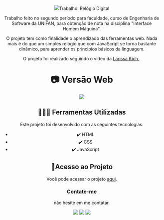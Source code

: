 <div align="center">
<img src="https://img.shields.io/static/v1?label=STATUS&message=FINALIZADO&color=FF0000&style=for-the-badge%22/>
</div>

# Trabalho: Relógio Digital

Trabalho feito no segundo período para faculdade, curso de Engenharia de Software da UNIFAN, para obtenção de nota na disciplina "Interface Homem Máquina".

O projeto tem como finalidade o aprendizado das ferramentas web. Nada mais é do que um simples relógio que com JavaScript se torna bastante dinâmico, para aprender os principios básicos da linguagem.

O projeto foi realizado seguindo o vídeo da <a href="https://www.youtube.com/watch?v=GK0ok3ZCXwM" target="_blank" > Larissa Kich </a>.

# 📷 Versão Web

<div align="center" >
 <img src="https://github.com/EoLima/Trabalho_RelogioDigital/assets/123023440/585727f4-701e-4f45-aa50-32962531bea5">
</div>

## 🧑🏾‍💻 Ferramentas Utilizadas

Este projeto foi desenvolvido com as seguintes tecnologias:

- ✔️ HTML
- ✔️ CSS
- ✔️ JavaScript

## 📂Acesso ao Projeto

Você pode acessar o projeto <a href="https://eolima.github.io/Trabalho_RelogioDigital/" target="_blank" > aqui</a>.

### Contate-me

não hesite em me contatar.

<div>
  <a href="https://instagram.com/lucasl.ima" target="_blank"><img src="https://img.shields.io/badge/-Instagram-%23E4405F?style=for-the-badge&logo=instagram&logoColor=white" target="_blank"></a>
  <a href = "mailto:lucasanjosdiscente@gmail.com"><img src="https://img.shields.io/badge/Gmail-D14836?style=for-the-badge&logo=gmail&logoColor=white" target="_blank"></a>
  <a href="https://linkedin.com/in/lucasl1ima" target="_blank"><img src="https://img.shields.io/badge/-LinkedIn-%230077B5?style=for-the-badge&logo=linkedin&logoColor=white" target="_blank"></a>
</div>
